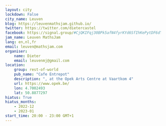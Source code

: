 ```yaml
---
layout: city                                           
lockdown: False
city_name: Leuven
blog: https://leuvenmathsjam.github.io/
twitter: https://twitter.com/dietercastel
facebook: https://signal.group/#CjQKIFqj30BPk5afN4fyrKYd6SfIhKePytDF6dYGJvHulPq8EhDwLRPBvWcbcS6sIc9W3EIg
jam_name: Leuven MathsJam
lang: en,nl,fr
email: leuven@mathsjam.com
organiser:
    name: Dieter
    email: leuvenmj@gmail.com
location:
    group: rest-of-world
    pub_name: "Cafe Entrepot"
    description: ", at the Opek Arts Centre at Vaartkom 4"
    url: https://www.opek.be/
    lon: 4.7002493
    lat: 50.8877297
hiatus: True
hiatus_months:
    - 2022-12
    - 2023-01
start_time: 20:00 - 23:00 GMT+1
---
```

